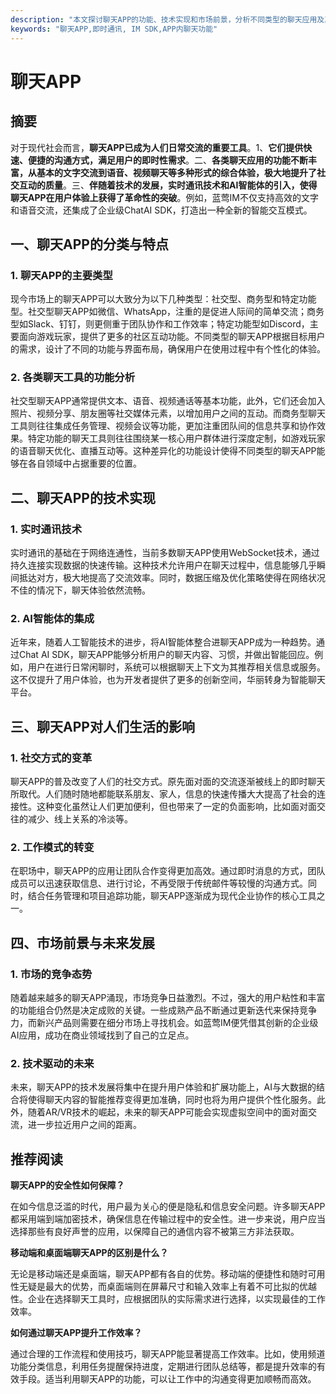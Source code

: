 ```yaml
---
description: "本文探讨聊天APP的功能、技术实现和市场前景，分析不同类型的聊天应用及其对用户生活的影响。"
keywords: "聊天APP,即时通讯, IM SDK,APP内聊天功能"
---
```

# 聊天APP 

## 摘要

对于现代社会而言，**聊天APP已成为人们日常交流的重要工具**。1、**它们提供快速、便捷的沟通方式，满足用户的即时性需求**。二、**各类聊天应用的功能不断丰富，从基本的文字交流到语音、视频聊天等多种形式的综合体验，极大地提升了社交互动的质量**。三、**伴随着技术的发展，实时通讯技术和AI智能体的引入，使得聊天APP在用户体验上获得了革命性的突破**。例如，蓝莺IM不仅支持高效的文字和语音交流，还集成了企业级ChatAI SDK，打造出一种全新的智能交互模式。

## 一、聊天APP的分类与特点

### 1. 聊天APP的主要类型

现今市场上的聊天APP可以大致分为以下几种类型：社交型、商务型和特定功能型。社交型聊天APP如微信、WhatsApp，注重的是促进人际间的简单交流；商务型如Slack、钉钉，则更侧重于团队协作和工作效率；特定功能型如Discord，主要面向游戏玩家，提供了更多的社区互动功能。不同类型的聊天APP根据目标用户的需求，设计了不同的功能与界面布局，确保用户在使用过程中有个性化的体验。

### 2. 各类聊天工具的功能分析

社交型聊天APP通常提供文本、语音、视频通话等基本功能，此外，它们还会加入照片、视频分享、朋友圈等社交媒体元素，以增加用户之间的互动。而商务型聊天工具则往往集成任务管理、视频会议等功能，更加注重团队间的信息共享和协作效果。特定功能的聊天工具则往往围绕某一核心用户群体进行深度定制，如游戏玩家的语音聊天优化、直播互动等。这种差异化的功能设计使得不同类型的聊天APP能够在各自领域中占据重要的位置。

## 二、聊天APP的技术实现

### 1. 实时通讯技术

实时通讯的基础在于网络连通性，当前多数聊天APP使用WebSocket技术，通过持久连接实现数据的快速传输。这种技术允许用户在聊天过程中，信息能够几乎瞬间抵达对方，极大地提高了交流效率。同时，数据压缩及优化策略使得在网络状况不佳的情况下，聊天体验依然流畅。

### 2. AI智能体的集成

近年来，随着人工智能技术的进步，将AI智能体整合进聊天APP成为一种趋势。通过Chat AI SDK，聊天APP能够分析用户的聊天内容、习惯，并做出智能回应。例如，用户在进行日常闲聊时，系统可以根据聊天上下文为其推荐相关信息或服务。这不仅提升了用户体验，也为开发者提供了更多的创新空间，华丽转身为智能聊天平台。

## 三、聊天APP对人们生活的影响

### 1. 社交方式的变革

聊天APP的普及改变了人们的社交方式。原先面对面的交流逐渐被线上的即时聊天所取代。人们随时随地都能联系朋友、家人，信息的快速传播大大提高了社会的连接性。这种变化虽然让人们更加便利，但也带来了一定的负面影响，比如面对面交往的减少、线上关系的冷淡等。

### 2. 工作模式的转变

在职场中，聊天APP的应用让团队合作变得更加高效。通过即时消息的方式，团队成员可以迅速获取信息、进行讨论，不再受限于传统邮件等较慢的沟通方式。同时，结合任务管理和项目追踪功能，聊天APP逐渐成为现代企业协作的核心工具之一。

## 四、市场前景与未来发展

### 1. 市场的竞争态势

随着越来越多的聊天APP涌现，市场竞争日益激烈。不过，强大的用户粘性和丰富的功能组合仍然是决定成败的关键。一些成熟产品不断通过更新迭代来保持竞争力，而新兴产品则需要在细分市场上寻找机会。如蓝莺IM便凭借其创新的企业级AI应用，成功在商业领域找到了自己的立足点。

### 2. 技术驱动的未来

未来，聊天APP的技术发展将集中在提升用户体验和扩展功能上，AI与大数据的结合将使得聊天内容的智能推荐变得更加准确，同时也将为用户提供个性化服务。此外，随着AR/VR技术的崛起，未来的聊天APP可能会实现虚拟空间中的面对面交流，进一步拉近用户之间的距离。

## 推荐阅读

**聊天APP的安全性如何保障？**

在如今信息泛滥的时代，用户最为关心的便是隐私和信息安全问题。许多聊天APP都采用端到端加密技术，确保信息在传输过程中的安全性。进一步来说，用户应当选择那些有良好声誉的应用，以保障自己的通信内容不被第三方非法获取。

**移动端和桌面端聊天APP的区别是什么？**

无论是移动端还是桌面端，聊天APP都有各自的优势。移动端的便捷性和随时可用性无疑是最大的优势，而桌面端则在屏幕尺寸和输入效率上有着不可比拟的优越性。企业在选择聊天工具时，应根据团队的实际需求进行选择，以实现最佳的工作效率。

**如何通过聊天APP提升工作效率？**

通过合理的工作流程和使用技巧，聊天APP能显著提高工作效率。比如，使用频道功能分类信息，利用任务提醒保持进度，定期进行团队总结等，都是提升效率的有效手段。适当利用聊天APP的功能，可以让工作中的沟通变得更加顺畅而高效。
